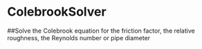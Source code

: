 # ColebrookSolver
##Solve the Colebrook equation for the friction factor, the relative roughness, the Reynolds number or pipe diameter
